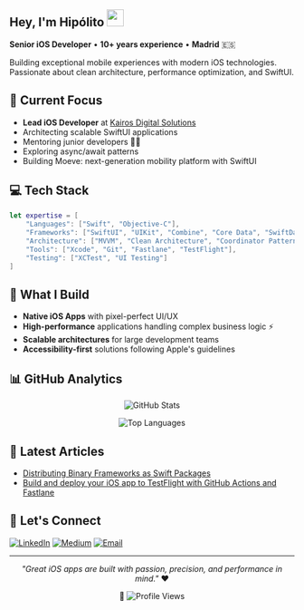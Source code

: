 ## Hey, I'm Hipólito <img src="https://raw.githubusercontent.com/MartinHeinz/MartinHeinz/master/wave.gif" width="30px">

**Senior iOS Developer** • **10+ years experience** • **Madrid** 🇪🇸

Building exceptional mobile experiences with modern iOS technologies. Passionate about clean architecture, performance optimization, and SwiftUI.

## 🚀 Current Focus
- **Lead iOS Developer** at [Kairos Digital Solutions](https://kairosds.com)
- Architecting scalable SwiftUI applications
- Mentoring junior developers 👨‍🏫
- Exploring async/await patterns 
- Building Moeve: next-generation mobility platform with SwiftUI
  
## 💻 Tech Stack
```swift
let expertise = [
    "Languages": ["Swift", "Objective-C"],
    "Frameworks": ["SwiftUI", "UIKit", "Combine", "Core Data", "SwiftData"],
    "Architecture": ["MVVM", "Clean Architecture", "Coordinator Pattern"],
    "Tools": ["Xcode", "Git", "Fastlane", "TestFlight"],
    "Testing": ["XCTest", "UI Testing"]
]
```

## 📱 What I Build
- **Native iOS Apps** with pixel-perfect UI/UX
- **High-performance** applications handling complex business logic ⚡
- **Scalable architectures** for large development teams
- **Accessibility-first** solutions following Apple's guidelines

## 📊 GitHub Analytics

<div align="center">
  
![GitHub Stats](https://github-readme-stats.vercel.app/api?username=litoarias&show_icons=true&theme=dark&hide_border=true&include_all_commits=true&count_private=true)

![Top Languages](https://github-readme-stats.vercel.app/api/top-langs/?username=litoarias&layout=compact&theme=dark&hide_border=true)

</div>

<!-- ## 🌟 Featured Projects
 Add your best repositories here
- 📱 **[Project Name]** - Brief description of your best iOS project
- 🛠️ **[Another Project]** - Another impressive project you've worked on -->

 ## 📝 Latest Articles
- [Distributing Binary Frameworks as Swift Packages](https://litoarias.medium.com/distributing-binary-frameworks-as-swift-packages-bcbf8364487b)
- [Build and deploy your iOS app to TestFlight with GitHub Actions and Fastlane](https://litoarias.medium.com/continuous-delivery-for-ios-using-fastlane-and-github-actions-edf62ee68ecc)

## 🤝 Let's Connect
[![LinkedIn](https://img.shields.io/badge/LinkedIn-0077B5?style=for-the-badge&logo=linkedin&logoColor=white)](https://www.linkedin.com/in/hipolitoarias/)
[![Medium](https://img.shields.io/badge/Medium-12100E?style=for-the-badge&logo=medium&logoColor=white)](https://medium.com/@litoarias)
[![Email](https://img.shields.io/badge/Email-D14836?style=for-the-badge&logo=gmail&logoColor=white)](mailto:your-email@example.com)

---

<div align="center">
  
*"Great iOS apps are built with passion, precision, and performance in mind."* ❤️

👀 ![Profile Views](https://komarev.com/ghpvc/?username=litoarias&color=brightgreen&style=flat-square)

</div>
